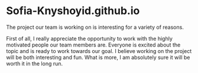 # Sofia-Knyshoyid.github.io


The project our team is working on is interesting for a variety of reasons.

First of all, I really appreciate the opportunity to work with the highly motivated people our team members are.
Everyone is excited about the topic and is ready to work towards our goal.
I believe working on the project will be both interesting and fun. What is more, I am absolutely sure it will be worth it in the long run.
